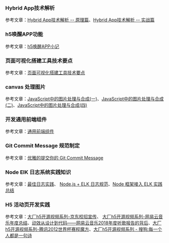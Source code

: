 ### Hybrid App技术解析

参考文章：[Hybrid App技术解析 -- 原理篇](https://github.com/xd-tayde/blog/blob/master/hybrid-1.md)、[Hybrid App技术解析 -- 实战篇](https://github.com/xd-tayde/blog/blob/master/hybrid-2.md)

### h5唤醒APP功能

参考文章：[h5唤醒APP小记](https://segmentfault.com/a/1190000018661914)

### 页面可视化搭建工具技术要点

参考文章：[页面可视化搭建工具技术要点](https://github.com/CntChen/cntchen.github.io/issues/17)

### canvas 处理图片

参考文章：[JavaScript中的图片处理与合成(一)](https://github.com/xd-tayde/blog/blob/master/canvas-1.md)、[JavaScript中的图片处理与合成(二)](https://github.com/xd-tayde/blog/blob/master/canvas-2.md)、[JavaScript中的图片处理与合成(四)](https://github.com/xd-tayde/blog/blob/master/canvas-4.md)

### 开发通用前端组件

参考文章：[通用前端组件](https://juejin.im/post/5c02142fe51d4511be77aad7?utm_source=gold_browser_extension#comment)

### Git Commit Message 规范制定

参考文章：[优雅的提交你的 Git Commit Message](https://juejin.im/post/5afc5242f265da0b7f44bee4)

### Node ElK 日志系统实践知识

参考文章：[最佳日志实践](https://zhuanlan.zhihu.com/p/27363484)、
[Node.js + ELK 日志规范](https://juejin.im/post/5ce4fb2cf265da1b8a4ef3a9)、[Node 框架接入 ELK 实践总结](https://cloud.tencent.com/developer/article/1363118)


### H5 活动页开发实践

参考文章：[大厂h5开源视频系列-京东校招宣传](https://juejin.im/post/5ca41644e51d45500835cbaa)、
[大厂h5开源视频系列-网易云音乐年度总结](https://juejin.im/post/5ca5a36bf265da30a857ca05)、[动效从设计到代码——网易云音乐2018年度听歌报告的背后](https://zhuanlan.zhihu.com/p/57576659)、[大厂h5开源视频系列-腾讯2012世界杯赛程魔方](https://juejin.im/post/5cb6bca0e51d456e8b07dd4d)、[大厂h5开源视频系列 - 搜狗:每一个人都是一句诗](https://juejin.im/post/5cc7e0596fb9a0323416558f)
